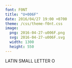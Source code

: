 ```yaml
---
font: F0NT
title: "U+006F"
date: 2016/04/27 19:00 +0700
theme: /css/theme-f0nt.css
image:
  png: 2016-04-27-u006F.png
  svg: 2016-04-27-u006F.svg
  width: 1300
  height: 550
---
```


LATIN SMALL LETTER O
